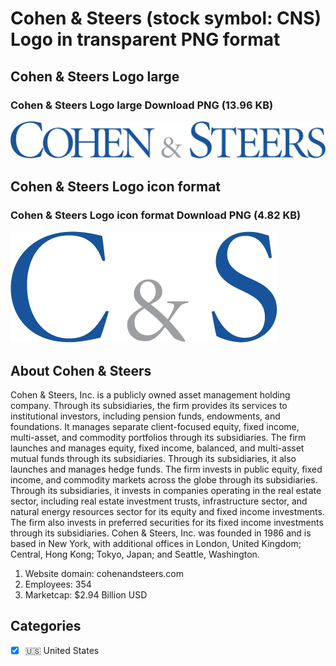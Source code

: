 # Cohen & Steers (stock symbol: CNS) Logo in transparent PNG format

## Cohen & Steers Logo large

### Cohen & Steers Logo large Download PNG (13.96 KB)

![Cohen & Steers Logo large Download PNG (13.96 KB)](/img/orig/CNS_BIG-d73ddd34.png)

## Cohen & Steers Logo icon format

### Cohen & Steers Logo icon format Download PNG (4.82 KB)

![Cohen & Steers Logo icon format Download PNG (4.82 KB)](/img/orig/CNS-9f9eb487.png)

## About Cohen & Steers

Cohen & Steers, Inc. is a publicly owned asset management holding company. Through its subsidiaries, the firm provides its services to institutional investors, including pension funds, endowments, and foundations. It manages separate client-focused equity, fixed income, multi-asset, and commodity portfolios through its subsidiaries. The firm launches and manages equity, fixed income, balanced, and multi-asset mutual funds through its subsidiaries. Through its subsidiaries, it also launches and manages hedge funds. The firm invests in public equity, fixed income, and commodity markets across the globe through its subsidiaries. Through its subsidiaries, it invests in companies operating in the real estate sector, including real estate investment trusts, infrastructure sector, and natural energy resources sector for its equity and fixed income investments. The firm also invests in preferred securities for its fixed income investments through its subsidiaries. Cohen & Steers, Inc. was founded in 1986 and is based in New York, with additional offices in London, United Kingdom; Central, Hong Kong; Tokyo, Japan; and Seattle, Washington.

1. Website domain: cohenandsteers.com
2. Employees: 354
3. Marketcap: $2.94 Billion USD


## Categories
- [x] 🇺🇸 United States
